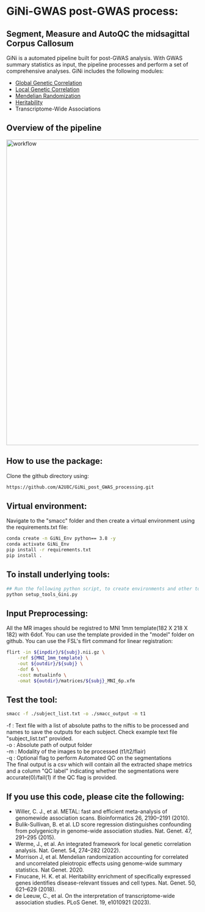 # GiNi-GWAS post-GWAS process: 
## Segment, Measure and AutoQC the midsagittal Corpus Callosum

GiNi is a automated pipeline built for post-GWAS analysis. With GWAS summary statistics as input, the pipeline processes and perform a set of comprehensive analyses. GiNi includes the following modules:
* [Global Genetic Correlation](https://github.com/bulik/ldsc)
* [Local Genetic Correlation](https://github.com/josefin-werme/LAVA)
* [Mendelian Randomization](https://github.com/jean997/cause)
* [Heritability](https://github.com/bulik/ldsc)
* Transcriptome-Wide Associations



## Overview of the pipeline
<img width="800" alt="workflow" src="https://github.com/A2U8C/GiNi_post_GWAS_processing/assets/69053051/735647e4-02b6-44e6-ace3-e0e395de959a">
</p>

## How to use the package:
Clone the github directory using:
```bash
https://github.com/A2U8C/GiNi_post_GWAS_processing.git
```
 
## Virtual environment:
Navigate to the "smacc" folder and then create a virtual environment using the requirements.txt file:
```bash
conda create -n GiNi_Env python== 3.8 -y
conda activate GiNi_Env
pip install -r requirements.txt
pip install .
```

## To install underlying tools:
```bash
## Run the following python script, to create environments and other tools which will be required by GiNi
python setup_tools_Gini.py
```

## Input Preprocessing:
All the MR images should be registred to MNI 1mm template(182 X 218 X 182) with 6dof. You can use the template provided in the "model" folder on github. You can use the FSL's flirt command for linear registration:
```bash
flirt -in ${inpdir}/${subj}.nii.gz \
	-ref ${MNI_1mm_template} \
  	-out ${outdir}/${subj} \
 	-dof 6 \
  	-cost mutualinfo \
  	-omat ${outdir}/matrices/${subj}_MNI_6p.xfm
```

## Test the tool:
```bash
smacc -f ./subject_list.txt -o ./smacc_output -m t1
```
-f : Text file with a list of absolute paths to the niftis to be processed and names to save the outputs for each subject. Check example text file "subject_list.txt" provided. <br />
-o : Absolute path of output folder <br />
-m : Modality of the images to be processed (t1/t2/flair) <br />
-q : Optional flag to perform Automated QC on the segmentations <br />
The final output is a csv which will contain all the extracted shape metrics and a column "QC label" indicating whether the segmentations were accurate(0)/fail(1) if the QC flag is provided.


## If you use this code, please cite the following:
* Willer, C. J., et al. METAL: fast and efficient meta-analysis of genomewide association scans. Bioinformatics 26, 2190–2191 (2010).
* Bulik-Sullivan, B. et al. LD score regression distinguishes confounding from polygenicity in genome-wide association studies. Nat. Genet. 47, 291–295 (2015).
* Werme, J., et al.  An integrated framework for local genetic correlation analysis. Nat. Genet. 54, 274–282 (2022).
* Morrison J, et al. Mendelian randomization accounting for correlated and uncorrelated pleiotropic effects using genome-wide summary statistics. Nat Genet. 2020.
* Finucane, H. K. et al. Heritability enrichment of specifically expressed genes identifies disease-relevant tissues and cell types. Nat. Genet. 50, 621–629 (2018).
* de Leeuw, C., et al. On the interpretation of transcriptome-wide association studies. PLoS Genet. 19, e1010921 (2023).

